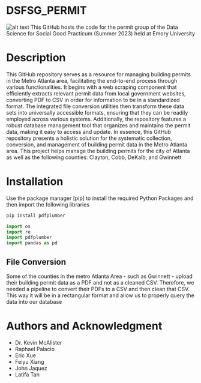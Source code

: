 # DSFSG_PERMIT
![alt text](https://1000logos.net/wp-content/uploads/2022/06/Emory-University-Logo.png)
This GitHub hosts the code for the permit group of the Data Science for Social Good Practicum (Summer 2023) held at Emory University

# Description
This GitHub repository serves as a resource for managing building permits in the Metro Atlanta area, facilitating the end-to-end process through various functionalities. It begins with a web scraping component that efficiently extracts relevant permit data from local government websites, converting PDF to CSV in order for information to be in a standardized format. The integrated file conversion utilities then transform these data sets into universally accessible formats, ensuring that they can be readily employed across various systems. Additionally, the repository features a robust database management tool that organizes and maintains the permit data, making it easy to access and update. In essence, this GitHub repository presents a holistic solution for the systematic collection, conversion, and management of building permit data in the Metro Atlanta area. This project helps manage the building permits for the city of Atlanta as well as the following counties: Clayton, Cobb, DeKalb, and Gwinnett

# Installation
Use the package manager [pip] to install the required Python Packages and then import the following libraries
```bash
pip install pdfplumber
```

```python
import os
import re
import pdfplumber
import pandas as pd
```

## File Conversion
Some of the counties in the metro Atlanta Area - such as Gwinnett - upload their building permit data as a PDF and not as a cleaned CSV. Therefore, we needed a pipeline to convert their PDFs to a CSV and then clean that CSV. This way it will be in a rectangular format and allow us to properly query the data into our database

# Authors and Acknowledgment
- Dr. Kevin McAlister
- Raphael Palacio
- Eric Xue
- Feiyu Xiang
- John Jaquez
- Latifa Tan
